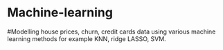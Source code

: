 # Machine-learning

#Modelling house prices, churn, credit cards data using various machine learning methods for example KNN, ridge LASSO, SVM.
